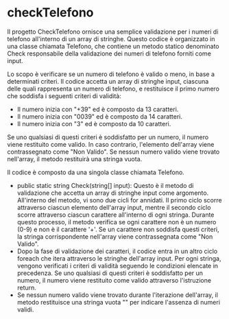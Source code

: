# checkTelefono

Il progetto CheckTelefono ornisce una semplice validazione per i numeri di telefono all'interno di un array di stringhe. Questo codice è organizzato in una classe chiamata Telefono, che contiene un metodo statico denominato Check responsabile della validazione dei numeri di telefono forniti come input. 

Lo scopo è verificare se un numero di telefono è valido o meno, in base a determinati criteri. Il codice accetta un array di stringhe input, ciascuna delle quali rappresenta un numero di telefono, e restituisce il primo numero che soddisfa i seguenti criteri di validità:
- Il numero inizia con "+39" ed è composto da 13 caratteri.
- Il numero inizia con "0039" ed è composto da 14 caratteri.
- Il numero inizia con "3" ed è composto da 10 caratteri.

Se uno qualsiasi di questi criteri è soddisfatto per un numero, il numero viene restituito come valido. In caso contrario, l'elemento dell'array viene contrassegnato come "Non Valido". Se nessun numero valido viene trovato nell'array, il metodo restituirà una stringa vuota. 

Il codice è composto da una singola classe chiamata Telefono.

- public static string Check(string[] input): Questo è il metodo di validazione che accetta un array di stringhe input come argomento. All'interno del metodo, vi sono due cicli for annidati. Il primo ciclo scorre attraverso ciascun elemento dell'array input, mentre il secondo ciclo scorre attraverso ciascun carattere all'interno di ogni stringa. Durante questo processo, il metodo verifica se ogni carattere non è un numero (0-9) e non è il carattere '+'. Se un carattere non soddisfa questi criteri, la stringa corrispondente nell'array viene contrassegnata come "Non Valido".
- Dopo la fase di validazione dei caratteri, il codice entra in un altro ciclo foreach che itera attraverso le stringhe dell'array input. Per ogni stringa, vengono verificati i criteri di validità seguendo le condizioni elencate in precedenza. Se uno qualsiasi di questi criteri è soddisfatto per un numero, il numero viene restituito come valido attraverso l'istruzione return.
- Se nessun numero valido viene trovato durante l'iterazione dell'array, il metodo restituisce una stringa vuota "" per indicare l'assenza di numeri validi.
